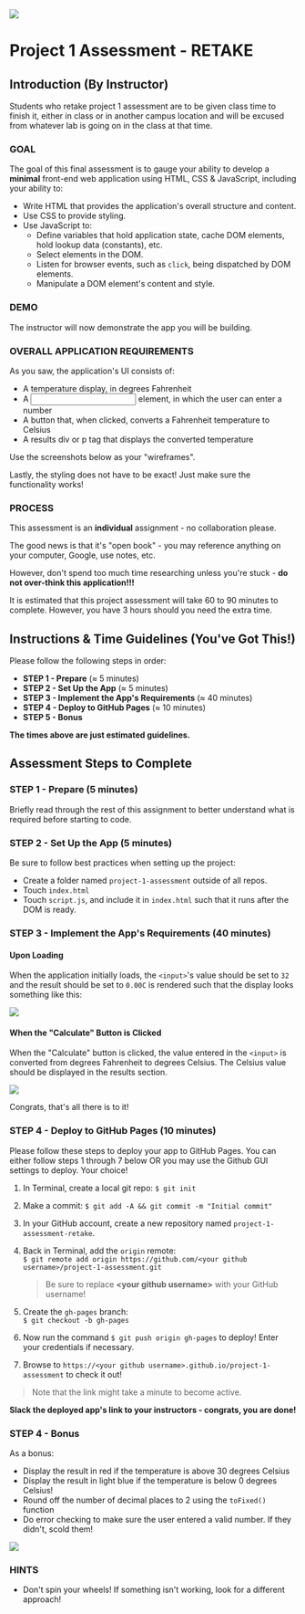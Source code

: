 <img src="https://res.cloudinary.com/briezh/image/upload/v1545165944/Screen_Shot_2018-12-18_at_12.44.56_PM_jofkzq.png">

# Project 1 Assessment - RETAKE

## Introduction (By Instructor)

Students who retake project 1 assessment are to be given class time to finish it, either in class or in another campus location and will be excused from whatever lab is going on in the class at that time. 

### GOAL

The goal of this final assessment is to gauge your ability to develop a **minimal** front-end web application using HTML, CSS & JavaScript, including your ability to:

- Write HTML that provides the application's overall structure and content. 
- Use CSS to provide styling.
- Use JavaScript to:
    - Define variables that hold application state, cache DOM elements, hold lookup data (constants), etc.
    - Select elements in the DOM.
    - Listen for browser events, such as `click`, being dispatched by DOM elements.
    - Manipulate a DOM element's content and style. 

### DEMO

The instructor will now demonstrate the app you will be building.

### OVERALL APPLICATION REQUIREMENTS

As you saw, the application's UI consists of:

- A temperature display, in degrees Fahrenheit
- A <input> element, in which the user can enter a number
- A button that, when clicked, converts a Fahrenheit temperature to Celsius
- A results div or p tag that displays the converted temperature

Use the screenshots below as your "wireframes".

Lastly, the styling does not have to be exact! Just make sure the functionality works!

### PROCESS

This assessment is an **individual** assignment - no collaboration please.

The good news is that it's "open book" - you may reference anything on your computer, Google, use notes, etc. 

However, don't spend too much time researching unless you're stuck - **do not over-think this application!!!**

It is estimated that this project assessment will take 60 to 90 minutes to complete. However, you have 3 hours should you need the extra time.

## Instructions & Time Guidelines (You've Got This!)

Please follow the following steps in order:

- **STEP 1 - Prepare** (&asymp; 5 minutes)
- **STEP 2 - Set Up the App** (&asymp; 5 minutes)
- **STEP 3 - Implement the App's Requirements** (&asymp; 40 minutes)
- **STEP 4 - Deploy to GitHub Pages** (&asymp; 10 minutes)
- **STEP 5 - Bonus**

**The times above are just estimated guidelines.**

## Assessment Steps to Complete

### STEP 1 - Prepare (5 minutes)

Briefly read through the rest of this assignment to better understand what is required before starting to code.

### STEP 2 - Set Up the App (5 minutes)

Be sure to follow best practices when setting up the project:

- Create a folder named `project-1-assessment` outside of all repos.
- Touch `index.html`
- Touch `script.js`, and include it in `index.html` such that it runs after the DOM is ready.

### STEP 3 - Implement the App's Requirements (40 minutes)

#### Upon Loading

When the application initially loads, the `<input>`'s value should be set to `32` and the result should be set to `0.00C` is rendered such that the display looks something like this:

<img src="https://res.cloudinary.com/briezh/image/upload/v1545165944/Screen_Shot_2018-12-18_at_12.44.20_PM_n9cmi6.png">

#### When the "Calculate" Button is Clicked

When the "Calculate" button is clicked, the value entered in the `<input>` is converted from degrees Fahrenheit to degrees Celsius. The Celsius value should be displayed in the results section.

<img src="https://res.cloudinary.com/briezh/image/upload/v1545165944/Screen_Shot_2018-12-18_at_12.44.56_PM_jofkzq.png">

Congrats, that's all there is to it!

### STEP 4 - Deploy to GitHub Pages (10 minutes)

Please follow these steps to deploy your app to GitHub Pages. You can either follow steps 1 through 7 below OR you may use the Github GUI settings to deploy. Your choice!

1. In Terminal, create a local git repo: `$ git init`

2. Make a commit: `$ git add -A && git commit -m "Initial commit"`

3. In your GitHub account, create a new repository named `project-1-assessment-retake`.

4. Back in Terminal, add the `origin` remote:<br>`$ git remote add origin https://github.com/<your github username>/project-1-assessment.git`

    > Be sure to replace **\<your github username\>** with your GitHub username!

5. Create the `gh-pages` branch:<br>`$ git checkout -b gh-pages` 

6. Now run the command `$ git push origin gh-pages` to deploy! Enter your credentials if necessary.

7. Browse to `https://<your github username>.github.io/project-1-assessment` to check it out!

> Note that the link might take a minute to become active.

**Slack the deployed app's link to your instructors - congrats, you are done!**

### STEP 4 - Bonus

As a bonus:

* Display the result in red if the temperature is above 30 degrees Celsius 
* Display the result in light blue if the temperature is below 0 degrees Celsius!
* Round off the number of decimal places to 2 using the `toFixed()` function
* Do error checking to make sure the user entered a valid number. If they didn't, scold them!

<img src="https://res.cloudinary.com/briezh/image/upload/v1545166468/Screen_Shot_2018-12-18_at_12.54.13_PM_s3udrl.png">

### HINTS

* Don't spin your wheels! If something isn't working, look for a different approach!

